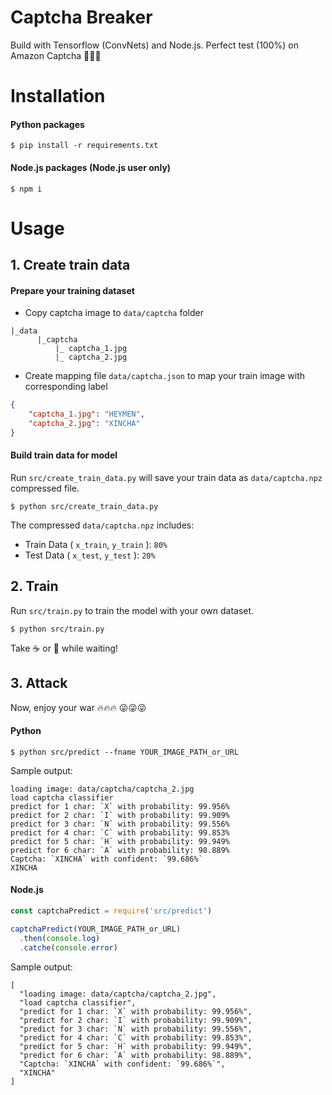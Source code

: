 # Captcha Breaker
Build with Tensorflow (ConvNets) and  Node.js. Perfect test (100%) on Amazon Captcha :muscle::muscle::muscle:

# Installation
#### Python packages
```
$ pip install -r requirements.txt
```

#### Node.js packages (Node.js user only)
```
$ npm i
```

# Usage
## 1. Create train data
#### Prepare your training dataset
* Copy captcha image to `data/captcha` folder
```
|_data
      |_captcha
          |_ captcha_1.jpg
          |_ captcha_2.jpg
```
* Create mapping file `data/captcha.json` to map your train image with corresponding label
```json
{
    "captcha_1.jpg": "HEYMEN",
    "captcha_2.jpg": "XINCHA"
}
```

#### Build train data for model
Run `src/create_train_data.py` will save your train data as `data/captcha.npz` compressed file.
```
$ python src/create_train_data.py
```

The compressed `data/captcha.npz` includes:
* Train Data ( `x_train`, `y_train` ): `80%`
* Test Data ( `x_test`, `y_test` ): `20%`

## 2. Train
Run `src/train.py` to train the model with your own dataset.
```
$ python src/train.py
```

Take :coffee: or :tea: while waiting!

## 3. Attack
Now, enjoy your war :fire::fire::fire: :stuck_out_tongue_winking_eye::stuck_out_tongue_winking_eye::stuck_out_tongue_winking_eye:

#### Python
```
$ python src/predict --fname YOUR_IMAGE_PATH_or_URL
```

Sample output:
```
loading image: data/captcha/captcha_2.jpg
load captcha classifier
predict for 1 char: `X` with probability: 99.956%
predict for 2 char: `I` with probability: 99.909%
predict for 3 char: `N` with probability: 99.556%
predict for 4 char: `C` with probability: 99.853%
predict for 5 char: `H` with probability: 99.949%
predict for 6 char: `A` with probability: 98.889%
Captcha: `XINCHA` with confident: `99.686%`
XINCHA
```

#### Node.js
```js
const captchaPredict = require('src/predict')

captchaPredict(YOUR_IMAGE_PATH_or_URL)
  .then(console.log)
  .catche(console.error)
```
Sample output:
```
[
  "loading image: data/captcha/captcha_2.jpg",
  "load captcha classifier",
  "predict for 1 char: `X` with probability: 99.956%",
  "predict for 2 char: `I` with probability: 99.909%",
  "predict for 3 char: `N` with probability: 99.556%",
  "predict for 4 char: `C` with probability: 99.853%",
  "predict for 5 char: `H` with probability: 99.949%",
  "predict for 6 char: `A` with probability: 98.889%",
  "Captcha: `XINCHA` with confident: `99.686%`",
  "XINCHA"
]
```

